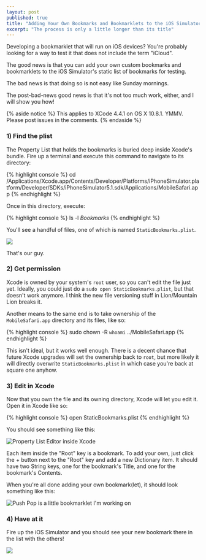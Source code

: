 ```yaml
---
layout: post
published: true
title: "Adding Your Own Bookmarks and Bookmarklets to the iOS Simulator's Mobile Safari"
excerpt: "The process is only a little longer than its title"
---
```


Developing a bookmarklet that will run on iOS devices? You're probably looking for a way to test it that does not include the term "iCloud".

The good news is that you can add your own custom bookmarks and bookmarklets to the iOS Simulator's static list of bookmarks for testing.

The bad news is that doing so is not easy like Sunday mornings.

The post-bad-news good news is that it's not too much work, either, and I will show you how!

{% aside notice %}
This applies to XCode 4.4.1 on OS X 10.8.1. YMMV. Please post issues in the comments.
{% endaside %}

### 1) Find the plist

The Property List that holds the bookmarks is buried deep inside Xcode's bundle. Fire up a terminal and execute this command to navigate to its directory:

{% highlight console %}
cd /Applications/Xcode.app/Contents/Developer/Platforms/iPhoneSimulator.platform/Developer/SDKs/iPhoneSimulator5.1.sdk/Applications/MobileSafari.app
{% endhighlight %}

Once in this directory, execute:

{% highlight console %}
ls -l *Bookmarks*
{% endhighlight %}

You'll see a handful of files, one of which is named `StaticBookmarks.plist`.

![][static-bookmarks]

That's our guy.

### 2) Get permission

Xcode is owned by your system's `root` user, so you can't edit the file just yet. Ideally, you could just do a `sudo open StaticBookmarks.plist`, but that doesn't work anymore. I think the new file versioning stuff in Lion/Mountain Lion breaks it.

Another means to the same end is to take ownership of the `MobileSafari.app` directory and its files, like so:

{% highlight console %}
sudo chown -R `whoami` ../MobileSafari.app
{% endhighlight %}

This isn't ideal, but it works well enough. There is a decent chance that future Xcode upgrades will set the ownership back to `root`, but more likely it will directly overwrite `StaticBookmarks.plist` in which case you're back at square one anyhow.

### 3) Edit in Xcode

Now that you own the file and its owning directory, Xcode will let you edit it. Open it in Xcode like so:

{% highlight console %}
open StaticBookmarks.plist
{% endhighlight %}

You should see something like this:

![Property List Editor inside Xcode][xcode-plist-editor]

Each item inside the "Root" key is a bookmark. To add your own, just click the + button next to the "Root" key and add a new Dictionary item. It should have two String keys, one for the bookmark's Title, and one for the bookmark's Contents.

When you're all done adding your own bookmark(let), it should look something like this:

![Push Pop is a little bookmarklet I'm working on][xcode-plist-edited]

### 4) Have at it

Fire up the iOS Simulator and you should see your new bookmark there in the list with the others!

![][ios-simulator-bookmarks]

[xcode-plist-editor]:http://jerodsanto.net/drop/xcode-plist-editor-20120829-130203.png
[xcode-plist-edited]:http://jerodsanto.net/drop/xcode-plist-edited-20120829-130500.png
[static-bookmarks]:http://jerodsanto.net/drop/staticbookmarks-20120829-125416.png
[ios-simulator-bookmarks]:http://jerodsanto.net/drop/ios-simulator-bookmarks-20120829-130853.png
